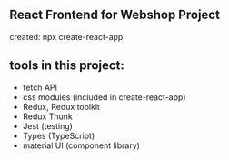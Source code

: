 React Frontend for Webshop Project
----------------------------------

created: npx create-react-app

tools in this project:
----------------------
* fetch API
* css modules (included in create-react-app)
* Redux, Redux toolkit
* Redux Thunk
* Jest (testing)
* Types (TypeScript)
* material UI (component library)

